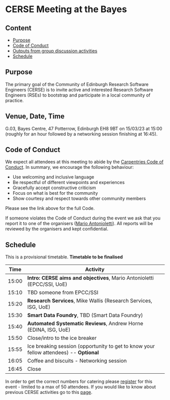 # CERSE Meeting at the Bayes

## Content
* [Purpose](#purpose)
* [Code of Conduct](#code-of-conduct)
* [Outputs from group discussion activities](#outputs-from-group-discussion-activities)
* [Schedule](#schedule)


## Purpose

The primary goal of the Community of Edinburgh Research Software Engineers (CERSE) is to invite active and interested Research Software Engineers (RSEs) to bootstrap and participate in a local community of practice.

## Venue, Date, Time

G.03, Bayes Centre, 47 Potterrow, Edinburgh EH8 9BT on 15/03/23 at 15:00 (roughly for an 
hour followed by a networking session finishing at 16:45).

## Code of Conduct

We expect all attendees at this meeting to abide by the [Carpentries Code of Conduct](https://docs.carpentries.org/topic_folders/policies/code-of-conduct.html). In summary, we encourage the following behaviour:

* Use welcoming and inclusive language
* Be respectful of different viewpoints and experiences
* Gracefully accept constructive criticism
* Focus on what is best for the community
* Show courtesy and respect towards other community members

Please see the link above for the full Code.

If someone violates the Code of Conduct during the event we ask that you report it to one of the organisers ([Mario Antonioletti](mailto:mario@epcc.ed.ac.uk)). All reports will be reviewed by the organisers and kept confidential.  

## Schedule

This is a provisional timetable. **Timetable to be finalised**

|Time  | Activity      |
|------| ------|
|15:00 | **Intro: CERSE aims and objectives**, Mario Antonioletti (EPCC/SSI, UoE) |
|15:10 | TBD someone from EPCC/SSI |
|15:20 | **Research Services**, Mike Wallis (Research Services, ISG, UoE) |
|15:30 | **Smart Data Foundry**,  TBD (Smart Data Foundry) |
|15:40 | **Automated Systematic Reviews**, Andrew Horne (EDINA, ISG, UoE) |
|15:50 | Close/intro to the ice breaker |
|15:55 | Ice breaking session (opportunity to get to know your fellow attendees) -- **Optional** |
|16:05 | Coffee and biscuits - Networking session |
|16:45 | Close |


In order to get the correct numbers for catering please [register](https://www.eventbrite.co.uk/manage/events/528334230907) for this event - limited to a max of 50 attendees. If you would like to know about previous CERSE activities go to this [page](https://cerse.github.io/).

